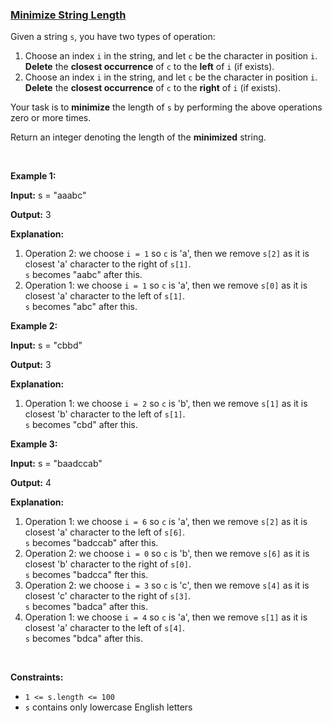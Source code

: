 ### [Minimize String Length](https://leetcode.com/problems/minimize-string-length)

<p>Given a string <code>s</code>, you have two types of operation:</p>

<ol>
	<li>Choose an index <code>i</code> in the string, and let <code>c</code> be the character in position <code>i</code>. <strong>Delete</strong> the <strong>closest occurrence</strong> of <code>c</code> to the <strong>left</strong> of <code>i</code> (if exists).</li>
	<li>Choose an index <code>i</code> in the string, and let <code>c</code> be the character in position <code>i</code>. <strong>Delete</strong> the <strong>closest occurrence</strong> of <code>c</code> to the <strong>right</strong> of <code>i</code> (if exists).</li>
</ol>

<p>Your task is to <strong>minimize</strong> the length of <code>s</code> by performing the above operations zero or more times.</p>

<p>Return an integer denoting the length of the <strong>minimized</strong> string.</p>

<p>&nbsp;</p>
<p><strong class="example">Example 1:</strong></p>

<div class="example-block">
<p><strong>Input:</strong> <span class="example-io">s = &quot;aaabc&quot;</span></p>

<p><strong>Output:</strong> <span class="example-io">3</span></p>

<p><strong>Explanation:</strong></p>

<ol>
	<li>Operation 2: we choose <code>i = 1</code> so <code>c</code> is &#39;a&#39;, then we remove <code>s[2]</code> as it is closest &#39;a&#39; character to the right of <code>s[1]</code>.<br />
	<code>s</code> becomes &quot;aabc&quot; after this.</li>
	<li>Operation 1: we choose <code>i = 1</code> so <code>c</code> is &#39;a&#39;, then we remove <code>s[0]</code> as it is closest &#39;a&#39; character to the left of <code>s[1]</code>.<br />
	<code>s</code> becomes &quot;abc&quot; after this.</li>
</ol>
</div>

<p><strong class="example">Example 2:</strong></p>

<div class="example-block">
<p><strong>Input:</strong> <span class="example-io">s = &quot;cbbd&quot;</span></p>

<p><strong>Output:</strong> <span class="example-io">3</span></p>

<p><strong>Explanation:</strong></p>

<ol>
	<li>Operation 1: we choose <code>i = 2</code> so <code>c</code> is &#39;b&#39;, then we remove <code>s[1]</code> as it is closest &#39;b&#39; character to the left of <code>s[1]</code>.<br />
	<code>s</code> becomes &quot;cbd&quot; after this.</li>
</ol>
</div>

<p><strong class="example">Example 3:</strong></p>

<div class="example-block">
<p><strong>Input:</strong> <span class="example-io">s = &quot;baadccab&quot;</span></p>

<p><strong>Output:</strong> 4</p>

<p><strong>Explanation:</strong></p>

<ol>
	<li>Operation 1: we choose <code>i = 6</code> so <code>c</code> is &#39;a&#39;, then we remove <code>s[2]</code> as it is closest &#39;a&#39; character to the left of <code>s[6]</code>.<br />
	<code>s</code> becomes &quot;badccab&quot; after this.</li>
	<li>Operation 2: we choose <code>i = 0</code> so <code>c</code> is &#39;b&#39;, then we remove <code>s[6]</code> as it is closest &#39;b&#39; character to the right of <code>s[0]</code>.<br />
	<code>s</code> becomes &quot;badcca&quot; fter this.</li>
	<li>Operation 2: we choose <code>i = 3</code> so <code>c</code> is &#39;c&#39;, then we remove <code>s[4]</code> as it is closest &#39;c&#39; character to the right of <code>s[3]</code>.<br />
	<code>s</code> becomes &quot;badca&quot; after this.</li>
	<li>Operation 1: we choose <code>i = 4</code> so <code>c</code> is &#39;a&#39;, then we remove <code>s[1]</code> as it is closest &#39;a&#39; character to the left of <code>s[4]</code>.<br />
	<code>s</code> becomes &quot;bdca&quot; after this.</li>
</ol>
</div>

<p>&nbsp;</p>
<p><strong>Constraints:</strong></p>

<ul>
	<li><code>1 &lt;= s.length &lt;= 100</code></li>
	<li><code>s</code> contains only lowercase English letters</li>
</ul>
